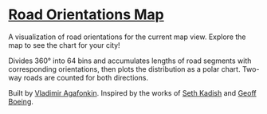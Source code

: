 # <a href="">Road Orientations Map</a>

A visualization of road orientations for the current map view. Explore the map to see the chart for your city!</p>
<p>Divides 360&deg; into 64 bins and accumulates lengths of road segments with corresponding orientations, then plots the distribution as a polar chart. Two-way roads are counted for both directions.

<p>Built by <a href="https://twitter.com/mourner">Vladimir Agafonkin</a>. Inspired by the works of <a href="http://vizual-statistix.tumblr.com/post/80468941142/unlike-like-emperor-kuzco-i-was-actually-born">Seth Kadish</a> and <a href="http://geoffboeing.com/2018/07/comparing-city-street-orientations/">Geoff Boeing</a>.</p>
